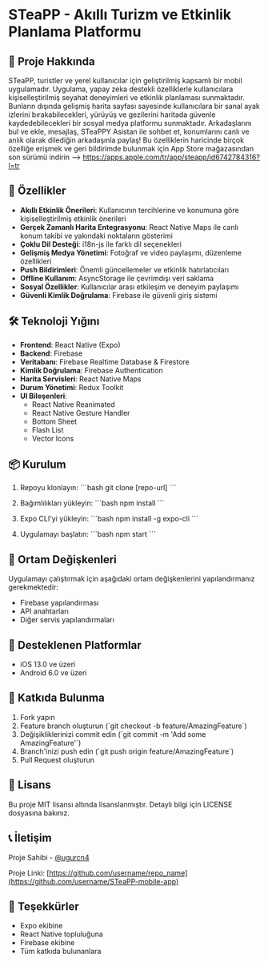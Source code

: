 # STeaPP - Akıllı Turizm ve Etkinlik Planlama Platformu

## 📱 Proje Hakkında

STeaPP, turistler ve yerel kullanıcılar için geliştirilmiş kapsamlı bir mobil uygulamadır. Uygulama, yapay zeka destekli özelliklerle kullanıcılara kişiselleştirilmiş seyahat deneyimleri ve etkinlik planlaması sunmaktadır. Bunların dışında gelişmiş harita sayfası sayesinde kullanıcılara bir sanal ayak izlerini bırakabilecekleri, yürüyüş ve gezilerini haritada güvenle kaydedebilecekleri bir sosyal medya platformu sunmaktadır. Arkadaşlarını bul ve ekle, mesajlaş, STeaPPY Asistan ile sohbet et, konumlarını canlı ve anlık olarak dilediğin arkadaşınla paylaş!
Bu özelliklerin haricinde birçok özelliğe erişmek ve geri bildirimde bulunmak için App Store mağazasından son sürümü indirin --> https://apps.apple.com/tr/app/steapp/id6742784316?l=tr

## 🚀 Özellikler

- **Akıllı Etkinlik Önerileri**: Kullanıcının tercihlerine ve konumuna göre kişiselleştirilmiş etkinlik önerileri
- **Gerçek Zamanlı Harita Entegrasyonu**: React Native Maps ile canlı konum takibi ve yakındaki noktaların gösterimi
- **Çoklu Dil Desteği**: i18n-js ile farklı dil seçenekleri
- **Gelişmiş Medya Yönetimi**: Fotoğraf ve video paylaşımı, düzenleme özellikleri
- **Push Bildirimleri**: Önemli güncellemeler ve etkinlik hatırlatıcıları
- **Offline Kullanım**: AsyncStorage ile çevrimdışı veri saklama
- **Sosyal Özellikler**: Kullanıcılar arası etkileşim ve deneyim paylaşımı
- **Güvenli Kimlik Doğrulama**: Firebase ile güvenli giriş sistemi

## 🛠 Teknoloji Yığını

- **Frontend**: React Native (Expo)
- **Backend**: Firebase
- **Veritabanı**: Firebase Realtime Database & Firestore
- **Kimlik Doğrulama**: Firebase Authentication
- **Harita Servisleri**: React Native Maps
- **Durum Yönetimi**: Redux Toolkit
- **UI Bileşenleri**: 
  - React Native Reanimated
  - React Native Gesture Handler
  - Bottom Sheet
  - Flash List
  - Vector Icons

## 📦 Kurulum

1. Repoyu klonlayın:
\`\`\`bash
git clone [repo-url]
\`\`\`

2. Bağımlılıkları yükleyin:
\`\`\`bash
npm install
\`\`\`

3. Expo CLI'yi yükleyin:
\`\`\`bash
npm install -g expo-cli
\`\`\`

4. Uygulamayı başlatın:
\`\`\`bash
npm start
\`\`\`

## 🔧 Ortam Değişkenleri

Uygulamayı çalıştırmak için aşağıdaki ortam değişkenlerini yapılandırmanız gerekmektedir:

- Firebase yapılandırması
- API anahtarları
- Diğer servis yapılandırmaları

## 📱 Desteklenen Platformlar

- iOS 13.0 ve üzeri
- Android 6.0 ve üzeri

## 🤝 Katkıda Bulunma

1. Fork yapın
2. Feature branch oluşturun (\`git checkout -b feature/AmazingFeature\`)
3. Değişikliklerinizi commit edin (\`git commit -m 'Add some AmazingFeature'\`)
4. Branch'inizi push edin (\`git push origin feature/AmazingFeature\`)
5. Pull Request oluşturun

## 📄 Lisans

Bu proje MIT lisansı altında lisanslanmıştır. Detaylı bilgi için LICENSE dosyasına bakınız.

## 📞 İletişim

Proje Sahibi - [@ugurcn4](https://github.com/ugurcn4)

Proje Linki: [https://github.com/username/repo_name](https://github.com/username/STeaPP-mobile-app)

## 🙏 Teşekkürler

- Expo ekibine
- React Native topluluğuna
- Firebase ekibine
- Tüm katkıda bulunanlara 

